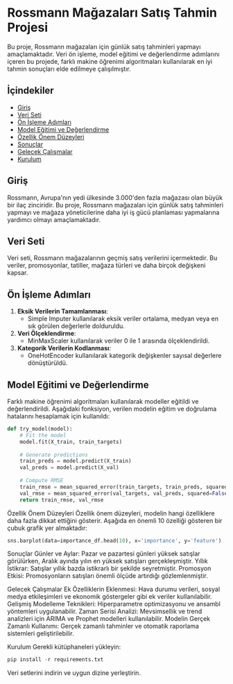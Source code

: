 # Rossmann Mağazaları Satış Tahmin Projesi

Bu proje, Rossmann mağazaları için günlük satış tahminleri yapmayı amaçlamaktadır. Veri ön işleme, model eğitimi ve değerlendirme adımlarını içeren bu projede, farklı makine öğrenimi algoritmaları kullanılarak en iyi tahmin sonuçları elde edilmeye çalışılmıştır.

## İçindekiler

- [Giriş](#giriş)
- [Veri Seti](#veri-seti)
- [Ön İşleme Adımları](#ön-işleme-adımları)
- [Model Eğitimi ve Değerlendirme](#model-eğitimi-ve-değerlendirme)
- [Özellik Önem Düzeyleri](#özellik-önem-düzeyleri)
- [Sonuçlar](#sonuçlar)
- [Gelecek Çalışmalar](#gelecek-çalışmalar)
- [Kurulum](#kurulum)

## Giriş

Rossmann, Avrupa'nın yedi ülkesinde 3.000'den fazla mağazası olan büyük bir ilaç zinciridir. Bu proje, Rossmann mağazaları için günlük satış tahminleri yapmayı ve mağaza yöneticilerine daha iyi iş gücü planlaması yapmalarına yardımcı olmayı amaçlamaktadır.

## Veri Seti

Veri seti, Rossmann mağazalarının geçmiş satış verilerini içermektedir. Bu veriler, promosyonlar, tatiller, mağaza türleri ve daha birçok değişkeni kapsar.

## Ön İşleme Adımları

1. **Eksik Verilerin Tamamlanması**:
    - Simple Imputer kullanılarak eksik veriler ortalama, medyan veya en sık görülen değerlerle dolduruldu.
2. **Veri Ölçeklendirme**:
    - MinMaxScaler kullanılarak veriler 0 ile 1 arasında ölçeklendirildi.
3. **Kategorik Verilerin Kodlanması**:
    - OneHotEncoder kullanılarak kategorik değişkenler sayısal değerlere dönüştürüldü.

## Model Eğitimi ve Değerlendirme

Farklı makine öğrenimi algoritmaları kullanılarak modeller eğitildi ve değerlendirildi. Aşağıdaki fonksiyon, verilen modelin eğitim ve doğrulama hatalarını hesaplamak için kullanıldı:

```python
def try_model(model):
    # Fit the model
    model.fit(X_train, train_targets)
    
    # Generate predictions
    train_preds = model.predict(X_train)
    val_preds = model.predict(X_val)
    
    # Compute RMSE
    train_rmse = mean_squared_error(train_targets, train_preds, squared=False)
    val_rmse = mean_squared_error(val_targets, val_preds, squared=False)
    return train_rmse, val_rmse
```
Özellik Önem Düzeyleri
Özellik önem düzeyleri, modelin hangi özelliklere daha fazla dikkat ettiğini gösterir. Aşağıda en önemli 10 özelliği gösteren bir çubuk grafik yer almaktadır:

```python
sns.barplot(data=importance_df.head(10), x='importance', y='feature')
```

Sonuçlar
Günler ve Aylar: Pazar ve pazartesi günleri yüksek satışlar görülürken, Aralık ayında yılın en yüksek satışları gerçekleşmiştir.
Yıllık İstikrar: Satışlar yıllık bazda istikrarlı bir şekilde seyretmiştir.
Promosyon Etkisi: Promosyonların satışları önemli ölçüde artırdığı gözlemlenmiştir.

Gelecek Çalışmalar
Ek Özelliklerin Eklenmesi:
Hava durumu verileri, sosyal medya etkileşimleri ve ekonomik göstergeler gibi ek veriler kullanılabilir.
Gelişmiş Modelleme Teknikleri:
Hiperparametre optimizasyonu ve ansambl yöntemleri uygulanabilir.
Zaman Serisi Analizi:
Mevsimsellik ve trend analizleri için ARIMA ve Prophet modelleri kullanılabilir.
Modelin Gerçek Zamanlı Kullanımı:
Gerçek zamanlı tahminler ve otomatik raporlama sistemleri geliştirilebilir.

Kurulum
Gerekli kütüphaneleri yükleyin:

```python
pip install -r requirements.txt
```
Veri setlerini indirin ve uygun dizine yerleştirin.


